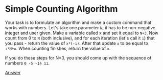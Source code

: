 # Simple Counting Algorithm

Your task is to formulate an algorithm and make a custom command that works with numbers. Let's take one parameter `N`, it has to be non-negative integer and user given. Make a variable called x and set it equal to `N+3`. Now count from 0 to `N` \(both inclusive\), and for each iteration \(let's call it `i`\) that you pass - return the value of `x*(-i)`. After that update `x` to be equal to `i*N+x`. When counting finishes, return the value of `x`.

If you do these steps for N=3, you should come up with the sequence of numbers `0 -5 -14 11`.  
  
[Answer](https://pastebin.com/vNfc73zG)


